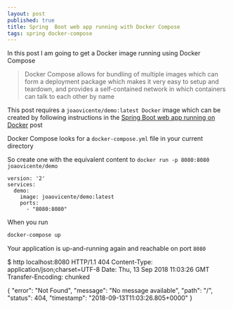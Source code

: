 ```yaml
---
layout: post
published: true
title: Spring  Boot web app running with Docker Compose
tags: spring docker-compose
---
```

In this post I am going to get a Docker image running using Docker Compose
> Docker Compose allows for bundling of multiple images which can form a deployment package which makes it very easy to setup and teardown, and provides a self-contained network in which containers can talk to each other by name

This post requires a `joaovicente/demo:latest Docker` image which can be created by following instructions in the 
[Spring Boot web app running on Docker](https://joaovicente.github.io/2018-09-13-spring-boot-web-app-running-on-docker-using-spotify-docker-maven-plugin/) post

Docker Compose looks for a `docker-compose.yml` file in your current directory

So create one with the equivalent content to `docker run -p 8080:8080 joaovicente/demo`

```
version: '2'
services:
  demo:
    image: joaovicente/demo:latest
    ports:
      - "8080:8080"
```

When you run 

```bash
docker-compose up
```

Your application is up-and-running again and reachable on port `8080`

$ http localhost:8080
HTTP/1.1 404 
Content-Type: application/json;charset=UTF-8
Date: Thu, 13 Sep 2018 11:03:26 GMT
Transfer-Encoding: chunked

{
    "error": "Not Found", 
    "message": "No message available", 
    "path": "/", 
    "status": 404, 
    "timestamp": "2018-09-13T11:03:26.805+0000"
}
